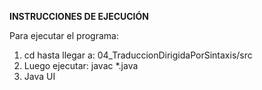 **INSTRUCCIONES DE EJECUCIÓN**

Para ejecutar el programa: 
1. cd hasta llegar a: 04_TraduccionDirigidaPorSintaxis/src 
2. Luego ejecutar: javac *.java
3. Java UI
